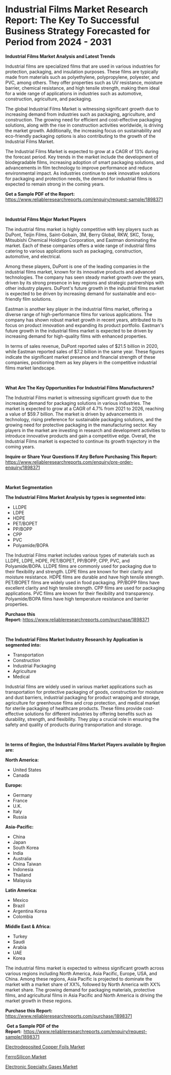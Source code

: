 <p><h1>Industrial Films Market Research Report: The Key To Successful Business Strategy Forecasted for Period from 2024 - 2031</h1></p><p><strong>Industrial Films Market Analysis and Latest Trends</strong></p>
<p><p>Industrial films are specialized films that are used in various industries for protection, packaging, and insulation purposes. These films are typically made from materials such as polyethylene, polypropylene, polyester, and PVC, among others. They offer properties such as UV resistance, moisture barrier, chemical resistance, and high tensile strength, making them ideal for a wide range of applications in industries such as automotive, construction, agriculture, and packaging.</p><p>The global Industrial Films Market is witnessing significant growth due to increasing demand from industries such as packaging, agriculture, and construction. The growing need for efficient and cost-effective packaging solutions, along with the rise in construction activities worldwide, is driving the market growth. Additionally, the increasing focus on sustainability and eco-friendly packaging options is also contributing to the growth of the Industrial Films Market.</p><p>The Industrial Films Market is expected to grow at a CAGR of 13% during the forecast period. Key trends in the market include the development of biodegradable films, increasing adoption of smart packaging solutions, and advancements in film technology to improve performance and reduce environmental impact. As industries continue to seek innovative solutions for packaging and protection needs, the demand for industrial films is expected to remain strong in the coming years.</p></p>
<p><strong>Get a Sample PDF of the Report:&nbsp;</strong> <a href="https://www.reliableresearchreports.com/enquiry/request-sample/1898371">https://www.reliableresearchreports.com/enquiry/request-sample/1898371</a></p>
<p>&nbsp;</p>
<p><strong>Industrial Films Major Market Players</strong></p>
<p><p>The industrial films market is highly competitive with key players such as DuPont, Teijin Films, Saint-Gobain, 3M, Berry Global, RKW, SKC, Toray, Mitsubishi Chemical Holdings Corporation, and Eastman dominating the market. Each of these companies offers a wide range of industrial films catering to various applications such as packaging, construction, automotive, and electrical.</p><p>Among these players, DuPont is one of the leading companies in the industrial films market, known for its innovative products and advanced technologies. The company has seen steady market growth over the years, driven by its strong presence in key regions and strategic partnerships with other industry players. DuPont's future growth in the industrial films market is expected to be driven by increasing demand for sustainable and eco-friendly film solutions.</p><p>Eastman is another key player in the industrial films market, offering a diverse range of high-performance films for various applications. The company has shown robust market growth in recent years, attributed to its focus on product innovation and expanding its product portfolio. Eastman's future growth in the industrial films market is expected to be driven by increasing demand for high-quality films with enhanced properties.</p><p>In terms of sales revenue, DuPont reported sales of $21.5 billion in 2020, while Eastman reported sales of $7.2 billion in the same year. These figures indicate the significant market presence and financial strength of these companies, positioning them as key players in the competitive industrial films market landscape.</p></p>
<p>&nbsp;</p>
<p><strong>What Are The Key Opportunities For Industrial Films Manufacturers?</strong></p>
<p><p>The Industrial Films market is witnessing significant growth due to the increasing demand for packaging solutions in various industries. The market is expected to grow at a CAGR of 4.7% from 2021 to 2026, reaching a value of $59.7 billion. The market is driven by advancements in technology, rising preference for sustainable packaging solutions, and the growing need for protective packaging in the manufacturing sector. Key players in the market are investing in research and development activities to introduce innovative products and gain a competitive edge. Overall, the Industrial Films market is expected to continue its growth trajectory in the coming years.</p></p>
<p><strong>Inquire or Share Your Questions If Any Before Purchasing This Report:</strong> <a href="https://www.reliableresearchreports.com/enquiry/pre-order-enquiry/1898371">https://www.reliableresearchreports.com/enquiry/pre-order-enquiry/1898371</a></p>
<p>&nbsp;</p>
<p><strong>Market Segmentation</strong></p>
<p><strong>The Industrial Films Market Analysis by types is segmented into:</strong></p>
<p><ul><li>LLDPE</li><li>LDPE</li><li>HDPE</li><li>PET/BOPET</li><li>PP/BOPP</li><li>CPP</li><li>PVC</li><li>Polyamide/BOPA</li></ul></p>
<p><p>The Industrial Films market includes various types of materials such as LLDPE, LDPE, HDPE, PET/BOPET, PP/BOPP, CPP, PVC, and Polyamide/BOPA. LLDPE films are commonly used for packaging due to their flexibility and strength. LDPE films are known for their clarity and moisture resistance. HDPE films are durable and have high tensile strength. PET/BOPET films are widely used in food packaging. PP/BOPP films have excellent clarity and high tensile strength. CPP films are used for packaging applications. PVC films are known for their flexibility and transparency. Polyamide/BOPA films have high temperature resistance and barrier properties.</p></p>
<p><strong>Purchase this Report:&nbsp;</strong><a href="https://www.reliableresearchreports.com/purchase/1898371">https://www.reliableresearchreports.com/purchase/1898371</a></p>
<p>&nbsp;</p>
<p><strong>The Industrial Films Market Industry Research by Application is segmented into:</strong></p>
<p><ul><li>Transportation</li><li>Construction</li><li>Industrial Packaging</li><li>Agriculture</li><li>Medical</li></ul></p>
<p><p>Industrial films are widely used in various market applications such as transportation for protective packaging of goods, construction for moisture and dust barriers, industrial packaging for product wrapping and storage, agriculture for greenhouse films and crop protection, and medical market for sterile packaging of healthcare products. These films provide cost-effective solutions for different industries by offering benefits such as durability, strength, and flexibility. They play a crucial role in ensuring the safety and quality of products during transportation and storage.</p></p>
<p>&nbsp;</p>
<p><strong>In terms of Region, the Industrial Films Market Players available by Region are:</strong></p>
<p>
    <p> <strong> North America: </strong>
        <ul>
            <li>United States</li>
            <li>Canada</li>
        </ul>
        </p> 
    <p> <strong> Europe: </strong>
        <ul>
            <li>Germany</li>
            <li>France</li>
            <li>U.K.</li>
            <li>Italy</li>
            <li>Russia</li>
        </ul>
        </p> 
    <p> <strong> Asia-Pacific: </strong>
        <ul>
            <li>China</li>
            <li>Japan</li>
            <li>South Korea</li>
            <li>India</li>
            <li>Australia</li>
            <li>China Taiwan</li>
            <li>Indonesia</li>
            <li>Thailand</li>
            <li>Malaysia</li>
        </ul>
        </p> 
    <p> <strong> Latin America: </strong>
        <ul>
            <li>Mexico</li>
            <li>Brazil</li>
            <li>Argentina Korea</li>
            <li>Colombia</li>
        </ul>
        </p> 
    <p> <strong> Middle East & Africa: </strong>
        <ul>
            <li>Turkey</li>
            <li>Saudi</li>
            <li>Arabia</li>
            <li>UAE</li>
            <li>Korea</li>
        </ul>
    </p>
    </p>
<p><p>The industrial films market is expected to witness significant growth across various regions including North America, Asia Pacific, Europe, USA, and China. Among these regions, Asia Pacific is projected to dominate the market with a market share of XX%, followed by North America with XX% market share. The growing demand for packaging materials, protective films, and agricultural films in Asia Pacific and North America is driving the market growth in these regions.</p></p>
<p><strong>Purchase this Report: </strong><a href="https://www.reliableresearchreports.com/purchase/1898371">https://www.reliableresearchreports.com/purchase/1898371</a></p>
<p>&nbsp;<strong>Get a Sample PDF of the Report:&nbsp;&nbsp;</strong><a href="https://www.reliableresearchreports.com/enquiry/request-sample/1898371">https://www.reliableresearchreports.com/enquiry/request-sample/1898371</a></p>
<p><strong></strong></p>
<p><p><a href="https://github.com/seekum/Market-Research-Report-List-1/blob/main/electrodeposited-copper-foils-market.md">Electrodeposited Copper Foils Market</a></p><p><a href="https://github.com/timeliteaut/Market-Research-Report-List-1/blob/main/ferrosilicon-market.md">FerroSilicon Market</a></p><p><a href="https://github.com/nancykennedykellievqfqt2/Market-Research-Report-List-1/blob/main/electronic-specialty-gases-market.md">Electronic Specialty Gases Market</a></p></p>